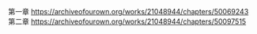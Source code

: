 第一章 https://archiveofourown.org/works/21048944/chapters/50069243                                                         
第二章 https://archiveofourown.org/works/21048944/chapters/50097515 
